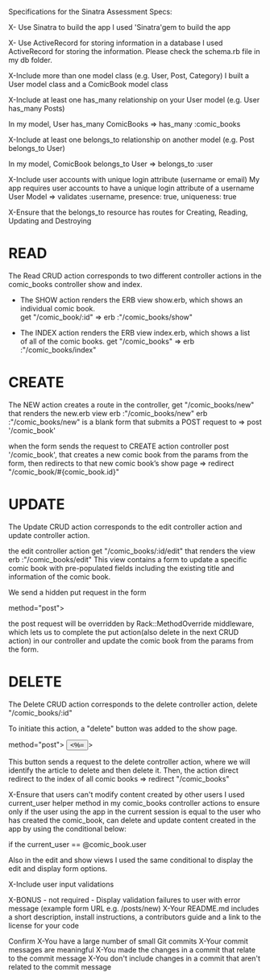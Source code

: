 Specifications for the Sinatra Assessment
Specs:

 X- Use Sinatra to build the app 
 I used 'Sinatra'gem to build the app

 X- Use ActiveRecord for storing information in a database
 I used ActiveRecord for storing the information. Please check the schema.rb file in my db folder.

 X-Include more than one model class (e.g. User, Post, Category)
 I built a User model class and a ComicBook model class
 
 X-Include at least one has_many relationship on your User model (e.g. User has_many Posts)

 In my model, User has_many ComicBooks =>  has_many :comic_books

 X-Include at least one belongs_to relationship on another model (e.g. Post belongs_to User)

 In my model, ComicBook belongs_to User => belongs_to :user 
 
 X-Include user accounts with unique login attribute (username or email)
 My app requires user accounts to have a unique login attribute of a username
 User Model => validates :username, presence: true, uniqueness: true

 X-Ensure that the belongs_to resource has routes for Creating, Reading, Updating and Destroying

# READ 
The Read CRUD action corresponds to two different controller actions in the comic_books controller
show and index.

- The SHOW action  renders the ERB view show.erb, which shows an individual comic book.  
   get "/comic_book/:id"    => erb :"/comic_books/show"

- The INDEX action  renders the ERB view index.erb, which shows a list of all of the comic books.
   get "/comic_books"       => erb :"/comic_books/index"
# CREATE 
The NEW action creates a route in the controller,  get "/comic_books/new" 
that renders the new.erb view  erb :"/comic_books/new"
erb :"/comic_books/new" is a blank form that submits a POST request to => post  '/comic_book' 

when the form sends the request to  CREATE action controller post '/comic_book', that creates a new comic book from the params from the form, then redirects to that new comic book’s show page => redirect "/comic_book/#{comic_book.id}"

# UPDATE
The Update CRUD action corresponds to the edit controller action and update controller action.

the edit controller action  get "/comic_books/:id/edit"  that renders the view  erb :"/comic_books/edit"
This view contains a form to update a specific comic book  with pre-populated fields including the existing title and information of the comic book. 

We send a hidden put request in the form 
<form action=<%= "/comic_books/#{@comic_book.id}" %> method="post">
<input type="hidden" name="_method" value="put">

the post request will be overridden by Rack::MethodOverride middleware, which lets us to complete the put action(also delete in the next CRUD action) in our controller and update the comic book from the params from the form.

# DELETE
The Delete CRUD action corresponds to the delete controller action, delete "/comic_books/:id"

To initiate this action,  a "delete" button was added to the show page.
<form action=<%= "/comic_books/#{@comic_book.id}" %> method="post">
    <input type="hidden" name="_method" value="delete">
    <input type="submit" value=<%= "Delete #{@comic_book.title}" %>>
</form>

This button sends a request to the delete controller action, where we will identify the article to delete and then delete it. Then, the action direct redirect to the index of all comic books   => redirect "/comic_books"

 X-Ensure that users can't modify content created by other users
 I used current_user helper method in my comic_books controller actions to ensure only if the user using the app in the current session is equal to the user who has created the comic_book, can delete and update content created in the app by using the conditional below: 

if the current_user == @comic_book.user 

Also in the edit and show views I used the same conditional to display the edit and display form options. 

 X-Include user input validations
 
 X-BONUS - not required - Display validation failures to user with error message (example form URL e.g. /posts/new)
 X-Your README.md includes a short description, install instructions, a contributors guide and a link to the license for your code

Confirm
 X-You have a large number of small Git commits
 X-Your commit messages are meaningful
 X-You made the changes in a commit that relate to the commit message
 X-You don't include changes in a commit that aren't related to the commit message
